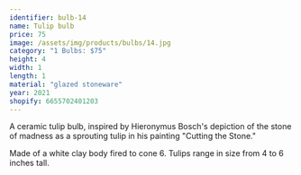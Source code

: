 ```yaml
---
identifier: bulb-14
name: Tulip bulb
price: 75
image: /assets/img/products/bulbs/14.jpg
category: "1 Bulbs: $75"
height: 4
width: 1
length: 1
material: "glazed stoneware"
year: 2021
shopify: 6655702401203
---
```


A ceramic tulip bulb, inspired by  Hieronymus Bosch's depiction of the stone of madness as a sprouting tulip in his painting "Cutting the Stone."

Made of a white clay body fired to cone 6. Tulips range in size from 4 to 6 inches tall.